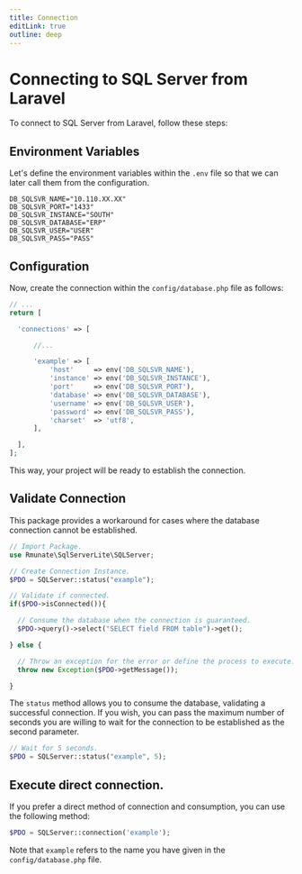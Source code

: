 ```yaml
---
title: Connection
editLink: true
outline: deep
---
```


# Connecting to SQL Server from Laravel

To connect to SQL Server from Laravel, follow these steps:

## Environment Variables

Let's define the environment variables within the `.env` file so that we can later call them from the configuration.

```
DB_SQLSVR_NAME="10.110.XX.XX"
DB_SQLSVR_PORT="1433"
DB_SQLSVR_INSTANCE="SOUTH"
DB_SQLSVR_DATABASE="ERP"
DB_SQLSVR_USER="USER"
DB_SQLSVR_PASS="PASS"
```

## Configuration

Now, create the connection within the `config/database.php` file as follows:

```php
// ...
return [

  'connections' => [

      //...

      'example' => [
          'host'     => env('DB_SQLSVR_NAME'),
          'instance' => env('DB_SQLSVR_INSTANCE'),
          'port'     => env('DB_SQLSVR_PORT'),
          'database' => env('DB_SQLSVR_DATABASE'),
          'username' => env('DB_SQLSVR_USER'),
          'password' => env('DB_SQLSVR_PASS'),
          'charset'  => 'utf8',
      ],

  ],
];

```

This way, your project will be ready to establish the connection.

## Validate Connection

This package provides a workaround for cases where the database connection cannot be established.

```php
// Import Package.
use Rmunate\SqlServerLite\SQLServer;

// Create Connection Instance.
$PDO = SQLServer::status("example");

// Validate if connected.
if($PDO->isConnected()){

  // Consume the database when the connection is guaranteed.
  $PDO->query()->select("SELECT field FROM table")->get();

} else {

  // Throw an exception for the error or define the process to execute.
  throw new Exception($PDO->getMessage());

}
```

The `status` method allows you to consume the database, validating a successful connection. If you wish, you can pass the maximum number of seconds you are willing to wait for the connection to be established as the second parameter.

```php
// Wait for 5 seconds.
$PDO = SQLServer::status("example", 5);
```

## Execute direct connection.

If you prefer a direct method of connection and consumption, you can use the following method:

```php
$PDO = SQLServer::connection('example');
```

Note that `example` refers to the name you have given in the `config/database.php` file.